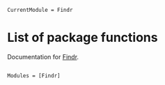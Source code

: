 ```@meta
CurrentModule = Findr
```

# List of package functions

Documentation for [Findr](https://github.com/tmichoel/Findr.jl).

```@index
```

```autodocs
Modules = [Findr]
```
